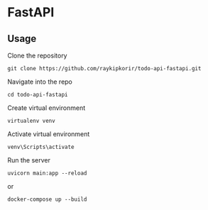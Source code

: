 # FastAPI

## Usage
Clone the repository
```
git clone https://github.com/raykipkorir/todo-api-fastapi.git
```
Navigate into the repo
```
cd todo-api-fastapi
```
Create virtual environment
```
virtualenv venv
```
Activate virtual environment
```
venv\Scripts\activate
```
Run the server
```
uvicorn main:app --reload
```
or
```
docker-compose up --build
```
